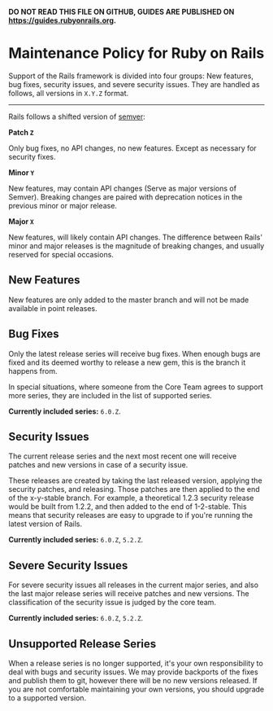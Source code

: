 **DO NOT READ THIS FILE ON GITHUB, GUIDES ARE PUBLISHED ON https://guides.rubyonrails.org.**

Maintenance Policy for Ruby on Rails
====================================

Support of the Rails framework is divided into four groups: New features, bug
fixes, security issues, and severe security issues. They are handled as
follows, all versions in `X.Y.Z` format.

--------------------------------------------------------------------------------

Rails follows a shifted version of [semver](http://semver.org/):

**Patch `Z`**

Only bug fixes, no API changes, no new features.
Except as necessary for security fixes.

**Minor `Y`**

New features, may contain API changes (Serve as major versions of Semver).
Breaking changes are paired with deprecation notices in the previous minor
or major release.

**Major `X`**

New features, will likely contain API changes. The difference between Rails'
minor and major releases is the magnitude of breaking changes, and usually
reserved for special occasions.

New Features
------------

New features are only added to the master branch and will not be made available
in point releases.

Bug Fixes
---------

Only the latest release series will receive bug fixes. When enough bugs are
fixed and its deemed worthy to release a new gem, this is the branch it happens
from.

In special situations, where someone from the Core Team agrees to support more series,
they are included in the list of supported series.

**Currently included series:** `6.0.Z`.

Security Issues
---------------

The current release series and the next most recent one will receive patches
and new versions in case of a security issue.

These releases are created by taking the last released version, applying the
security patches, and releasing. Those patches are then applied to the end of
the x-y-stable branch. For example, a theoretical 1.2.3 security release would
be built from 1.2.2, and then added to the end of 1-2-stable. This means that
security releases are easy to upgrade to if you're running the latest version
of Rails.

**Currently included series:** `6.0.Z`, `5.2.Z`.

Severe Security Issues
----------------------

For severe security issues all releases in the current major series, and also the
last major release series will receive patches and new versions. The
classification of the security issue is judged by the core team.

**Currently included series:** `6.0.Z`, `5.2.Z`.

Unsupported Release Series
--------------------------

When a release series is no longer supported, it's your own responsibility to
deal with bugs and security issues. We may provide backports of the fixes and
publish them to git, however there will be no new versions released. If you are
not comfortable maintaining your own versions, you should upgrade to a
supported version.
